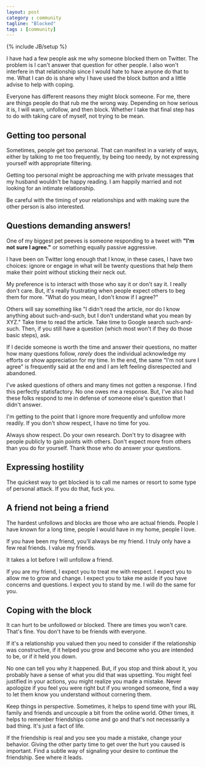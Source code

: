 ```yaml
---
layout: post
category : community
tagline: "Blocked"
tags : [community]
---
```

{% include JB/setup %}

I have had a few people ask me why someone blocked them on Twitter. The problem is I can't answer that question for other people. I also won't interfere in that relationship since I would hate to have anyone do that to me. What I can do is share why I have used the block button and a little advise to help with coping.

Everyone has different reasons they might block someone. For me, there are things people do that rub me the wrong way. Depending on how serious it is, I will warn, unfollow, and then block. Whether I take that final step has to do with taking care of myself, not trying to be mean.

## Getting too personal

Sometimes, people get too personal. That can manifest in a variety of ways, either by talking to me too frequently, by being too needy, by not expressing yourself with appropriate filtering.

Getting too personal might be approaching me with private messages that my husband wouldn't be happy reading. I am happily married and not looking for an intimate relationship.

Be careful with the timing of your relationships and with making sure the other person is also interested.

## Questions demanding answers!

One of my biggest pet peeves is someone responding to a tweet with **"I'm not sure I agree."** or something equally passive aggressive.

I have been on Twitter long enough that I know, in these cases, I have two choices: ignore or engage in what will be twenty questions that help them make their point without sticking their neck out.

My preference is to interact with those who say it or don't say it. I really don't care. But, it's really frustrating when people expect others to beg them for more. "What do you mean, I don't know if I agree?"

Others will say something like "I didn't read the article, nor do I know anything about such-and-such, but I don't understand what you mean by XYZ." Take time to read the article. Take time to Google search such-and-such. Then, if you still have a question (which most won't if they do those basic steps), ask.

If I decide someone is worth the time and answer their questions, no matter how many questions follow, *rarely* does the individual acknowledge my efforts or show appreciation for my time. In the end, the same "I'm not sure I agree" is frequently said at the end and I am left feeling disrespected and abandoned.

I've asked questions of others and many times not gotten a response. I find this perfectly statisfactory. No one owes me a response. But, I've also had these folks respond to me in defense of someone else's question that I didn't answer.

I'm getting to the point that I ignore more frequently and unfollow more readily. If you don't show respect, I have no time for you.

Always show respect. Do your own research. Don't try to disagree with people publicly to gain points with others. Don't expect more from others than you do for yourself. Thank those who do answer your questions.

## Expressing hostility

The quickest way to get blocked is to call me names or resort to some type of personal attack. If you do that, fuck you.

## A friend not being a friend

The hardest unfollows and blocks are those who are actual friends. People I have known for a long time, people I would have in my home, people I love.

If you have been my friend, you'll always be my friend. I truly only have a few real friends. I value my friends.

It takes a lot before I will unfollow a friend.

If you are my friend, I expect you to treat me with respect. I expect you to allow me to grow and change. I expect you to take me aside if you have concerns and questions. I expect you to stand by me. I will do the same for you.

## Coping with the block

It can hurt to be unfollowed or blocked. There are times you won't care. That's fine. You don't have to be friends with everyone.

If it's a relationship you valued then you need to consider if the relationship was constructive, if it helped you grow and become who you are intended to be, or if it held you down.

No one can tell you why it happened. But, if you stop and think about it, you probably have a sense of what you did that was upsetting. You might feel justified in your actions, you might realize you made a mistake. Never apologize if you feel you were right but if you wronged someone, find a way to let them know you understand without cornering them.

Keep things in perspective. Sometimes, it helps to spend time with your IRL family and friends and uncouple a bit from the online world. Other times, it helps to remember friendships come and go and that's not necessarily a bad thing. It's just a fact of life.

If the friendship is real and you see you made a mistake, change your behavior. Giving the other party time to get over the hurt you caused is important. Find a subtle way of signaling your desire to continue the friendship. See where it leads.
